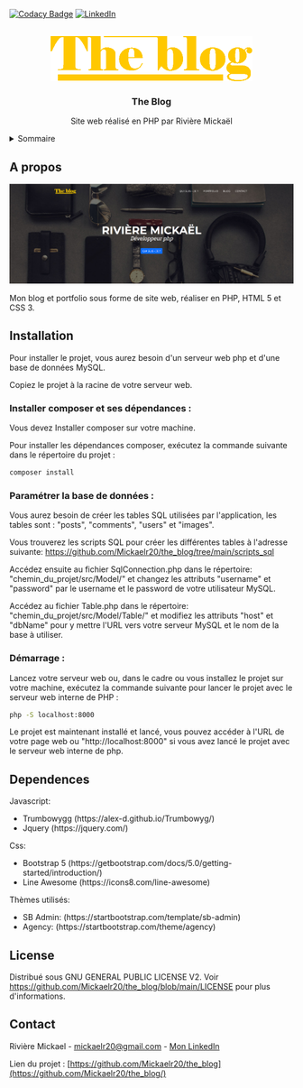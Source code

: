 [![Codacy Badge][codacy-shield]][codacy-url]
[![LinkedIn][linkedin-shield]][linkedin-url]

<!-- PROJECT LOGO -->
<br />
<div align="center">
  <a href="https://github.com/Mickaelr20/the_blog">
    <img src="img/tb-icon-yellow.png" alt="Logo" height="80">
  </a>

  <h3 align="center">The Blog</h3>

  <p align="center">
    Site web réalisé en PHP par Rivière Mickaël
  </p>
</div>

<!-- TABLE OF CONTENTS -->
<details>
  <summary>Sommaire</summary>
  <ol>
    <li><a href="#a-propos">À propos</a></li>
    <li><a href="#installation">Installation</a></li>
    <li><a href="#license">Licence</a></li>
    <li><a href="#contact">Contact</a></li>
  </ol>
</details>

<!-- A PROPOS -->

## A propos

[![Product Name Screen Shot][product-screenshot]](http://localhost:8000/)

Mon blog et portfolio sous forme de site web, réaliser en PHP, HTML 5 et CSS 3.

<!-- GETTING STARTED -->

## Installation

Pour installer le projet, vous aurez besoin d'un serveur web php et d'une base de données MySQL.

Copiez le projet à la racine de votre serveur web.

### Installer composer et ses dépendances :

Vous devez Installer composer sur votre machine.

Pour installer les dépendances composer, exécutez la commande suivante dans le répertoire du projet :
```sh
composer install
```

### Paramétrer la base de données :

Vous aurez besoin de créer les tables SQL utilisées par l'application, les tables sont :
"posts", "comments", "users" et "images".

Vous trouverez les scripts SQL pour créer les différentes tables à l'adresse suivante: https://github.com/Mickaelr20/the_blog/tree/main/scripts_sql

Accédez ensuite au fichier SqlConnection.php dans le répertoire: "chemin_du_projet/src/Model/" et changez les attributs "username" et "password" par le username et le password de votre utilisateur MySQL.

Accédez au fichier Table.php dans le répertoire: "chemin_du_projet/src/Model/Table/" et modifiez les attributs "host" et "dbName" pour y mettre l'URL vers votre serveur MySQL et le nom de la base à utiliser.

### Démarrage :

Lancez votre serveur web ou, dans le cadre ou vous installez le projet sur votre machine, exécutez la commande suivante pour lancer le projet avec le serveur web interne de PHP :
```sh
php -S localhost:8000
```

Le projet est maintenant installé et lancé, vous pouvez accéder à l'URL de votre page web ou "http://localhost:8000" si vous avez lancé le projet avec le serveur web interne de php.

## Dependences

Javascript:
<ul>
    <li>Trumbowygg (https://alex-d.github.io/Trumbowyg/)</li>
    <li>Jquery (https://jquery.com/)</li>
</ul>

Css:
<ul>
    <li>Bootstrap 5 (https://getbootstrap.com/docs/5.0/getting-started/introduction/)</li>
    <li>Line Awesome (https://icons8.com/line-awesome)</li>

</ul>
Thèmes utilisés:
<ul>
    <li>SB Admin: (https://startbootstrap.com/template/sb-admin)</li>
    <li>Agency: (https://startbootstrap.com/theme/agency)</li>
</ul>

<!-- LICENSE -->

## License

Distribué sous GNU GENERAL PUBLIC LICENSE V2. Voir https://github.com/Mickaelr20/the_blog/blob/main/LICENSE pour plus d'informations.

<!-- CONTACT -->

## Contact

Rivière Mickael - mickaelr20@gmail.com - [Mon LinkedIn][linkedin-url]

Lien du projet : [https://github.com/Mickaelr20/the_blog](https://github.com/Mickaelr20/the_blog/)

<!-- MARKDOWN LINKS & IMAGES -->
<!-- https://www.markdownguide.org/basic-syntax/#reference-style-links -->

[codacy-shield]: https://app.codacy.com/project/badge/Grade/2f75d23b061841fabdf2a2a8fa8d29f5
[codacy-url]: https://www.codacy.com/gh/Mickaelr20/the_blog/dashboard?utm_source=github.com&utm_medium=referral&utm_content=Mickaelr20/the_blog&utm_campaign=Badge_Grade
[linkedin-shield]: https://img.shields.io/badge/-LinkedIn-black.svg?logo=linkedin&colorB=555
[linkedin-url]: https://www.linkedin.com/in/mickael-riviere-s/
[product-screenshot]: img/web_home_screenshot.png
